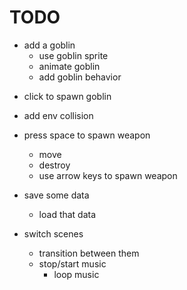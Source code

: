# TODO

+ add a goblin
	+ use goblin sprite
	- animate goblin
	- add goblin behavior
- click to spawn goblin
- add env collision
- press space to spawn weapon
	- move
	- destroy
	- use arrow keys to spawn weapon

- save some data
	- load that data
- switch scenes
	- transition between them
	- stop/start music
		- loop music
